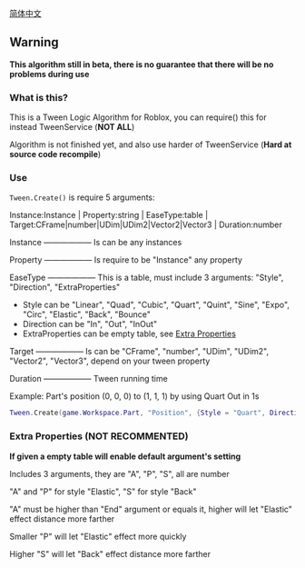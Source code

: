 [简体中文](https://github.com/Verycuteabbey/Algorithms/blob/main/Tween/README_CN.md)
## Warning
**This algorithm still in beta, there is no guarantee that there will be no problems during use**
### What is this?
This is a Tween Logic Algorithm for Roblox, you can require() this for instead TweenService (**NOT ALL**)

Algorithm is not finished yet, and also use harder of TweenService (**Hard at source code recompile**)
### Use
`Tween.Create()` is require 5 arguments:

Instance:Instance | Property:string | EaseType:table | Target:CFrame|number|UDim|UDim2|Vector2|Vector3 | Duration:number

Instance —————— Is can be any instances

Property —————— Is require to be "Instance" any property

EaseType —————— This is a table, must include 3 arguments: "Style", "Direction", "ExtraProperties"
  - Style can be "Linear", "Quad", "Cubic", "Quart", "Quint", "Sine", "Expo", "Circ", "Elastic", "Back", "Bounce"
  - Direction can be "In", "Out", "InOut"
  - ExtraProperties can be empty table, see [Extra Properties](https://github.com/Verycuteabbey/Algorithms/tree/main/Tween#extra-properties-not-recommented)

Target —————— Is can be "CFrame", "number", "UDim", "UDim2", "Vector2", "Vector3", depend on your tween property

Duration —————— Tween running time

Example: Part's position (0, 0, 0) to (1, 1, 1) by using Quart Out in 1s
```lua
Tween.Create(game.Workspace.Part, "Position", {Style = "Quart", Direction = "Out", {}}, Vector3.new(1, 1, 1), 1);
```
### Extra Properties (**NOT RECOMMENTED**)
**If given a empty table will enable default argument's setting**

Includes 3 arguments, they are "A", "P", "S", all are number

"A" and "P" for style "Elastic", "S" for style "Back"

"A" must be higher than "End" argument or equals it, higher will let "Elastic" effect distance more farther

Smaller "P" will let "Elastic" effect more quickly

Higher "S" will let "Back" effect distance more farther
